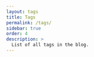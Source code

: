 ```yaml
---
layout: tags
title: Tags
permalink: /tags/
sidebar: true
order: 4
description: >
  List of all tags in the blog.
---
```

